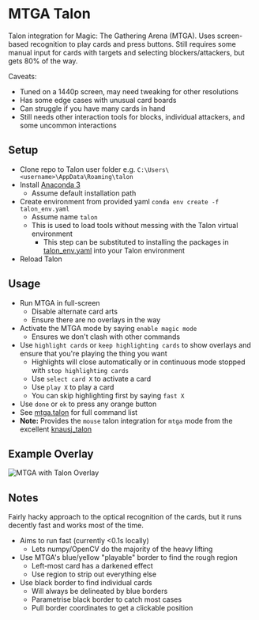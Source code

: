 # MTGA Talon

Talon integration for Magic: The Gathering Arena (MTGA). Uses screen-based recognition to play cards and press buttons. Still requires some manual input for cards with targets and selecting blockers/attackers, but gets 80% of the way.

Caveats:

- Tuned on a 1440p screen, may need tweaking for other resolutions
- Has some edge cases with unusual card boards
- Can struggle if you have many cards in hand
- Still needs other interaction tools for blocks, individual attackers, and some uncommon interactions

## Setup

- Clone repo to Talon user folder e.g. `C:\Users\<username>\AppData\Roaming\talon`
- Install [Anaconda 3](https://www.anaconda.com/)
  - Assume default installation path
- Create environment from provided yaml `conda env create -f talon_env.yaml`
  - Assume name `talon`
  - This is used to load tools without messing with the Talon virtual environment
    - This step can be substituted to installing the packages in [talon_env.yaml](talon_env.yaml) into your Talon environment
- Reload Talon

## Usage

- Run MTGA in full-screen
  - Disable alternate card arts
  - Ensure there are no overlays in the way
- Activate the MTGA mode by saying `enable magic mode`
  - Ensures we don't clash with other commands
- Use `highlight cards` or `keep highlighting cards` to show overlays and ensure that you're playing the thing you want
  - Highlights will close automatically or in continuous mode stopped with `stop highlighting cards`
  - Use `select card X` to activate a card
  - Use `play X` to play a card
  - You can skip highlighting first by saying `fast X`
- Use `done` or `ok` to press any orange button
- See [mtga.talon](mtga.talon) for full command list
- **Note:** Provides the `mouse` talon integration for `mtga` mode from the excellent [knausj_talon](https://github.com/knausj85/knausj_talon)

## Example Overlay

![MTGA with Talon Overlay](img/mtga_screenshot_talon.png)

## Notes

Fairly hacky approach to the optical recognition of the cards, but it runs decently fast and works most of the time.

- Aims to run fast (currently <0.1s locally)
  - Lets numpy/OpenCV do the majority of the heavy lifting
- Use MTGA's blue/yellow "playable" border to find the rough region
  - Left-most card has a darkened effect
  - Use region to strip out everything else
- Use black border to find individual cards
  - Will always be delineated by blue borders
  - Parametrise black border to catch most cases
  - Pull border coordinates to get a clickable position
